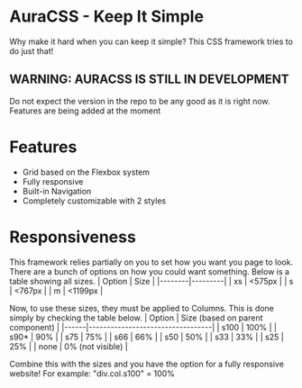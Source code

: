 # AuraCSS - Keep It Simple
Why make it hard when you can keep it simple? This CSS framework tries to do just that!

## WARNING:  AURACSS IS STILL IN DEVELOPMENT
Do not expect the version in the repo to be any good as it is right now. Features are being added at the moment

# Features
- Grid based on the Flexbox system
- Fully responsive
- Built-in Navigation
- Completely customizable with 2 styles

# Responsiveness
This framework relies partially on you to set how you want you page to look. There are a bunch of options on how you could want something. Below is a table showing all sizes.
| Option | Size    |
|--------|---------|
| xs     | <575px  |
| s      | <767px  |
| m      | <1199px |

Now, to use these sizes, they must be applied to Columns. This is done simply by checking the table below.
| Option | Size (based on parent component) |
|------|----------------------------------|
| s100 | 100%                             |
| s90* | 90%                              |
| s75  | 75%                              |
| s66  | 66%                              |
| s50  | 50%                              |
| s33  | 33%                              |
| s25  | 25%                              |
| none | 0% (not visible)                 |

Combine this with the sizes and you have the option for a fully responsive website! For example: "div.col.s100" = 100%
